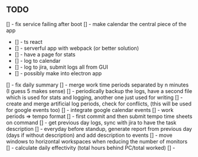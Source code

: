 ## TODO

[] - fix service failing after boot
[] - make calendar the central piece of the app

- [] - ts react
- [] - serverful app with webpack (or better solution)
- [] - have a page for stats
- [] - log to calendar
- [] - log to jira, submit logs all from GUI
- [] - possibly make into electron app

[] - fix daily summary
[] - merge work time periods separated by n minutes (I guess 5 makes sense)
[] - periodically backup the logs, have a second file which is used for stats and logging, another one just used for writing
[] - create and merge artificial log periods, check for conflicts, (this will be used for google events too)
[] - integrate google calendar events
[] - work periods => tempo format
[] - first commit and then submit tempo time sheets on command
[] - get previous day logs, sync with jira to have the task description
[] - everyday before standup, generate report from previous day (days if without description) and add description to events
[] - move windows to horizontal workspaces when reducing the number of monitors
[] - calculate daily effectivity (total hours behind PC/total worked)
[] -
